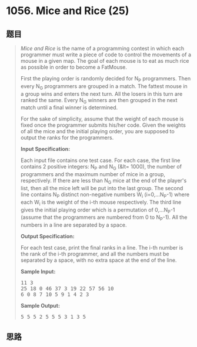 <h1>1056. Mice and Rice (25)</h1>

## 题目

> <div id="problemContent">
> <p><i>Mice and Rice</i> is the name of a programming contest in which each programmer must write a piece of code to control the movements of a mouse in a given map.  The goal of each mouse is to eat as much rice as possible in order to become a FatMouse.</p>
> <p>First the playing order is randomly decided for N<sub>P</sub> programmers.  Then every N<sub>G</sub> programmers are grouped in a match.  The fattest mouse in a group wins and enters the next turn.  All the losers in this turn are ranked the same.  Every N<sub>G</sub> winners are then grouped in the next match until a final winner is determined.</p>
> <p>For the sake of simplicity, assume that the weight of each mouse is fixed once the programmer submits his/her code.  Given the weights of all the mice and the initial playing order, you are supposed to output the ranks for the programmers.</p>
> <p><b>
> Input Specification:
> </b></p>
> <p>Each input file contains one test case.  For each case, the first line contains 2 positive integers: N<sub>P</sub> and N<sub>G</sub> (&amp;lt= 1000), the number of programmers and the maximum number of mice in a group, respectively.  If there are less than N<sub>G</sub> mice at the end of the player's list, then all the mice left will be put into the last group.  The second line contains N<sub>P</sub> distinct non-negative numbers W<sub>i</sub> (i=0,...N<sub>P</sub>-1) where each W<sub>i</sub> is the weight of the i-th mouse respectively.  The third line gives the initial playing order which is a permutation of 0,...N<sub>P</sub>-1 (assume that the programmers are numbered from 0 to N<sub>P</sub>-1).  All the numbers in a line are separated by a space.</p>
> <p><b>
> Output Specification:
> </b></p>
> <p>For each test case, print the final ranks in a line.  The i-th number is the rank of the i-th programmer, and all the numbers must be separated by a space, with no extra space at the end of the line.
> </p>
> <b>Sample Input:</b><pre>
> 11 3
> 25 18 0 46 37 3 19 22 57 56 10
> 6 0 8 7 10 5 9 1 4 2 3
> </pre>
> <b>Sample Output:</b><pre>
> 5 5 5 2 5 5 5 3 1 3 5
> </pre>
> </div>

## 思路

